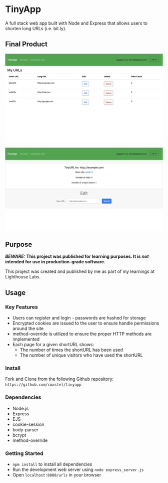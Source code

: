 # TinyApp

A full stack web app built with Node and Express that allows users to shorten long URLs (i.e. bit.ly).

## Final Product

![urls screenshot](/images/urls.jpeg)

![example_com screenshot](/images/example_com.jpeg)

## Purpose

**_BEWARE:_ This project was published for learning purposes. It is _not_ intended for use in production-grade software.**

This project was created and published by me as part of my learnings at Lighthouse Labs. 

## Usage

### Key Features

* Users can register and login - passwords are hashed for storage
* Encrypted cookies are issued to the user to ensure handle permissions around the site
* method-override is utilized to ensure the proper HTTP methods are implemented
* Each page for a given shortURL shows:
  * The number of times the shortURL has been used
  * The number of unique visitors who have used the shortURL

### Install

Fork and Clone from the following Github repository:
`https://github.com/cmastel/tinyapp`

### Dependencies

* Node.js
* Express
* EJS
* cookie-session
* body-parser
* bcrypt
* method-override

### Getting Started

* `npm install` to install all dependencies
* Run the development web server using `node express_server.js`
* Open `localhost:8080/urls` in your browser


